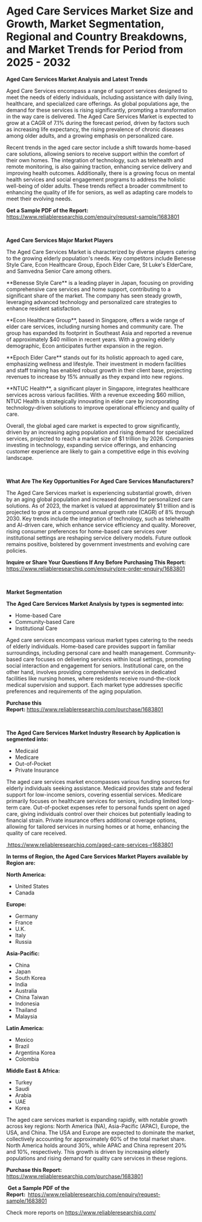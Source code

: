 <p><h1>Aged Care Services Market Size and Growth, Market Segmentation, Regional and Country Breakdowns, and Market Trends for Period from 2025 -  2032</h1></p><p><strong>Aged Care Services Market Analysis and Latest Trends</strong></p>
<p><p>Aged Care Services encompass a range of support services designed to meet the needs of elderly individuals, including assistance with daily living, healthcare, and specialized care offerings. As global populations age, the demand for these services is rising significantly, prompting a transformation in the way care is delivered. The Aged Care Services Market is expected to grow at a CAGR of 7.1% during the forecast period, driven by factors such as increasing life expectancy, the rising prevalence of chronic diseases among older adults, and a growing emphasis on personalized care.</p><p>Recent trends in the aged care sector include a shift towards home-based care solutions, allowing seniors to receive support within the comfort of their own homes. The integration of technology, such as telehealth and remote monitoring, is also gaining traction, enhancing service delivery and improving health outcomes. Additionally, there is a growing focus on mental health services and social engagement programs to address the holistic well-being of older adults. These trends reflect a broader commitment to enhancing the quality of life for seniors, as well as adapting care models to meet their evolving needs.</p></p>
<p><strong>Get a Sample PDF of the Report:&nbsp;</strong> <a href="https://www.reliableresearchiq.com/enquiry/request-sample/1683801?utm_campaign=2983&utm_medium=2&utm_source=Github&utm_content=ia&utm_term=09032025&utm_id=aged-care-services">https://www.reliableresearchiq.com/enquiry/request-sample/1683801</a></p>
<p>&nbsp;</p>
<p><strong>Aged Care Services Major Market Players</strong></p>
<p><p>The Aged Care Services Market is characterized by diverse players catering to the growing elderly population's needs. Key competitors include Benesse Style Care, Econ Healthcare Group, Epoch Elder Care, St Luke's ElderCare, and Samvedna Senior Care among others. </p><p>**Benesse Style Care** is a leading player in Japan, focusing on providing comprehensive care services and home support, contributing to a significant share of the market. The company has seen steady growth, leveraging advanced technology and personalized care strategies to enhance resident satisfaction.</p><p>**Econ Healthcare Group**, based in Singapore, offers a wide range of elder care services, including nursing homes and community care. The group has expanded its footprint in Southeast Asia and reported a revenue of approximately $40 million in recent years. With a growing elderly demographic, Econ anticipates further expansion in the region.</p><p>**Epoch Elder Care** stands out for its holistic approach to aged care, emphasizing wellness and lifestyle. Their investment in modern facilities and staff training has enabled robust growth in their client base, projecting revenues to increase by 15% annually as they expand into new regions.</p><p>**NTUC Health**, a significant player in Singapore, integrates healthcare services across various facilities. With a revenue exceeding $60 million, NTUC Health is strategically innovating in elder care by incorporating technology-driven solutions to improve operational efficiency and quality of care.</p><p>Overall, the global aged care market is expected to grow significantly, driven by an increasing aging population and rising demand for specialized services, projected to reach a market size of $1 trillion by 2026. Companies investing in technology, expanding service offerings, and enhancing customer experience are likely to gain a competitive edge in this evolving landscape.</p></p>
<p>&nbsp;</p>
<p><strong>What Are The Key Opportunities For Aged Care Services Manufacturers?</strong></p>
<p><p>The Aged Care Services market is experiencing substantial growth, driven by an aging global population and increased demand for personalized care solutions. As of 2023, the market is valued at approximately $1 trillion and is projected to grow at a compound annual growth rate (CAGR) of 8% through 2030. Key trends include the integration of technology, such as telehealth and AI-driven care, which enhance service efficiency and quality. Moreover, rising consumer preferences for home-based care services over institutional settings are reshaping service delivery models. Future outlook remains positive, bolstered by government investments and evolving care policies.</p></p>
<p><strong>Inquire or Share Your Questions If Any Before Purchasing This Report:</strong> <a href="https://www.reliableresearchiq.com/enquiry/pre-order-enquiry/1683801?utm_campaign=2983&utm_medium=2&utm_source=Github&utm_content=ia&utm_term=09032025&utm_id=aged-care-services">https://www.reliableresearchiq.com/enquiry/pre-order-enquiry/1683801</a></p>
<p>&nbsp;</p>
<p><strong>Market Segmentation</strong></p>
<p><strong>The Aged Care Services Market Analysis by types is segmented into:</strong></p>
<p><ul><li>Home-based Care</li><li>Community-based Care</li><li>Institutional Care</li></ul></p>
<p><p>Aged care services encompass various market types catering to the needs of elderly individuals. Home-based care provides support in familiar surroundings, including personal care and health management. Community-based care focuses on delivering services within local settings, promoting social interaction and engagement for seniors. Institutional care, on the other hand, involves providing comprehensive services in dedicated facilities like nursing homes, where residents receive round-the-clock medical supervision and support. Each market type addresses specific preferences and requirements of the aging population.</p></p>
<p><strong>Purchase this Report:&nbsp;</strong><a href="https://www.reliableresearchiq.com/purchase/1683801?utm_campaign=2983&utm_medium=2&utm_source=Github&utm_content=ia&utm_term=09032025&utm_id=aged-care-services">https://www.reliableresearchiq.com/purchase/1683801</a></p>
<p>&nbsp;</p>
<p><strong>The Aged Care Services Market Industry Research by Application is segmented into:</strong></p>
<p><ul><li>Medicaid</li><li>Medicare</li><li>Out-of-Pocket</li><li>Private Insurance</li></ul></p>
<p><p>The aged care services market encompasses various funding sources for elderly individuals seeking assistance. Medicaid provides state and federal support for low-income seniors, covering essential services. Medicare primarily focuses on healthcare services for seniors, including limited long-term care. Out-of-pocket expenses refer to personal funds spent on aged care, giving individuals control over their choices but potentially leading to financial strain. Private insurance offers additional coverage options, allowing for tailored services in nursing homes or at home, enhancing the quality of care received.</p></p>
<p><a href="https://www.reliableresearchiq.com/aged-care-services-r1683801?utm_campaign=2983&utm_medium=2&utm_source=Github&utm_content=ia&utm_term=09032025&utm_id=aged-care-services">&nbsp;https://www.reliableresearchiq.com/aged-care-services-r1683801</a></p>
<p><strong>In terms of Region, the Aged Care Services Market Players available by Region are:</strong></p>
<p>
    <p> <strong> North America: </strong>
        <ul>
            <li>United States</li>
            <li>Canada</li>
        </ul>
        </p> 
    <p> <strong> Europe: </strong>
        <ul>
            <li>Germany</li>
            <li>France</li>
            <li>U.K.</li>
            <li>Italy</li>
            <li>Russia</li>
        </ul>
        </p> 
    <p> <strong> Asia-Pacific: </strong>
        <ul>
            <li>China</li>
            <li>Japan</li>
            <li>South Korea</li>
            <li>India</li>
            <li>Australia</li>
            <li>China Taiwan</li>
            <li>Indonesia</li>
            <li>Thailand</li>
            <li>Malaysia</li>
        </ul>
        </p> 
    <p> <strong> Latin America: </strong>
        <ul>
            <li>Mexico</li>
            <li>Brazil</li>
            <li>Argentina Korea</li>
            <li>Colombia</li>
        </ul>
        </p> 
    <p> <strong> Middle East & Africa: </strong>
        <ul>
            <li>Turkey</li>
            <li>Saudi</li>
            <li>Arabia</li>
            <li>UAE</li>
            <li>Korea</li>
        </ul>
    </p>
    </p>
<p><p>The aged care services market is expanding rapidly, with notable growth across key regions: North America (NA), Asia-Pacific (APAC), Europe, the USA, and China. The USA and Europe are expected to dominate the market, collectively accounting for approximately 60% of the total market share. North America holds around 30%, while APAC and China represent 20% and 10%, respectively. This growth is driven by increasing elderly populations and rising demand for quality care services in these regions.</p></p>
<p><strong>Purchase this Report: </strong><a href="https://www.reliableresearchiq.com/purchase/1683801?utm_campaign=2983&utm_medium=2&utm_source=Github&utm_content=ia&utm_term=09032025&utm_id=aged-care-services">https://www.reliableresearchiq.com/purchase/1683801</a></p>
<p>&nbsp;<strong>Get a Sample PDF of the Report:&nbsp;&nbsp;</strong><a href="https://www.reliableresearchiq.com/enquiry/request-sample/1683801?utm_campaign=2983&utm_medium=2&utm_source=Github&utm_content=ia&utm_term=09032025&utm_id=aged-care-services">https://www.reliableresearchiq.com/enquiry/request-sample/1683801</a></p>
<p><strong></strong></p>
<p>Check more reports on <a href="https://www.reliableresearchiq.com/?utm_campaign=2983&utm_medium=2&utm_source=Github&utm_content=ia&utm_term=09032025&utm_id=aged-care-services">https://www.reliableresearchiq.com/</a></p>
